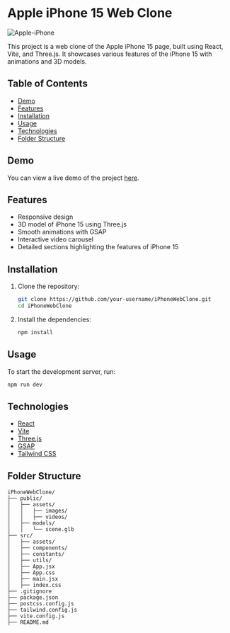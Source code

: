 # Apple iPhone 15 Web Clone
![Apple-iPhone](https://github.com/user-attachments/assets/9ed65ced-2c39-41f9-a9b7-727f294acd3c)

This project is a web clone of the Apple iPhone 15 page, built using React, Vite, and Three.js. It showcases various features of the iPhone 15 with animations and 3D models.

## Table of Contents

- [Demo](#demo)
- [Features](#features)
- [Installation](#installation)
- [Usage](#usage)
- [Technologies](#technologies)
- [Folder Structure](#folder-structure)

## Demo

You can view a live demo of the project [here](#).

## Features

- Responsive design
- 3D model of iPhone 15 using Three.js
- Smooth animations with GSAP
- Interactive video carousel
- Detailed sections highlighting the features of iPhone 15

## Installation

1. Clone the repository:
   ```sh
   git clone https://github.com/your-username/iPhoneWebClone.git
   cd iPhoneWebClone
   ```

2. Install the dependencies:
   ```sh
   npm install
   ```

## Usage

To start the development server, run:
```sh
npm run dev
```

## Technologies

- [React](https://reactjs.org/)
- [Vite](https://vitejs.dev/)
- [Three.js](https://threejs.org/)
- [GSAP](https://greensock.com/gsap/)
- [Tailwind CSS](https://tailwindcss.com/)

## Folder Structure

```
iPhoneWebClone/
├── public/
│   ├── assets/
│   │   ├── images/
│   │   ├── videos/
│   ├── models/
│   │   └── scene.glb
├── src/
│   ├── assets/
│   ├── components/
│   ├── constants/
│   ├── utils/
│   ├── App.jsx
│   ├── App.css
│   ├── main.jsx
│   ├── index.css
├── .gitignore
├── package.json
├── postcss.config.js
├── tailwind.config.js
├── vite.config.js
├── README.md
```
